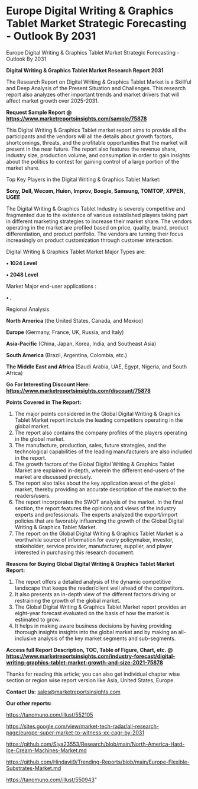 # Europe Digital Writing & Graphics Tablet Market Strategic Forecasting - Outlook By 2031
Europe Digital Writing & Graphics Tablet Market Strategic Forecasting - Outlook By 2031

<strong>Digital Writing & Graphics Tablet Market Research Report 2031</strong>

The Research Report on Digital Writing & Graphics Tablet Market is a Skillful and Deep Analysis of the Present Situation and Challenges. This research report also analyzes other important trends and market drivers that will affect market growth over 2025-2031.

<strong>Request Sample Report @ <a href=https://www.marketreportsinsights.com/sample/75878>https://www.marketreportsinsights.com/sample/75878</a></strong>

This Digital Writing & Graphics Tablet market report aims to provide all the participants and the vendors will all the details about growth factors, shortcomings, threats, and the profitable opportunities that the market will present in the near future. The report also features the revenue share, industry size, production volume, and consumption in order to gain insights about the politics to contest for gaining control of a large portion of the market share.

Top Key Players in the Digital Writing & Graphics Tablet Market:

<strong>Sony, Dell, Wecom, Huion, Improv, Boogie, Samsung, TOMTOP, XPPEN, UGEE</strong>

The Digital Writing & Graphics Tablet Industry is severely competitive and fragmented due to the existence of various established players taking part in different marketing strategies to increase their market share. The vendors operating in the market are profiled based on price, quality, brand, product differentiation, and product portfolio. The vendors are turning their focus increasingly on product customization through customer interaction.

Digital Writing & Graphics Tablet Market Major Types are:

<strong>• 1024 Level

• 2048 Level</strong>

Market Major end-user applications :

<strong>• .</strong>

Regional Analysis

</u><strong><b>North America</b></strong> (the United States, Canada, and Mexico)

<strong><b>Europe </b></strong>(Germany, France, UK, Russia, and Italy)

<strong><b>Asia-Pacific</b></strong> (China, Japan, Korea, India, and Southeast Asia)

<strong><b>South America</b></strong> (Brazil, Argentina, Colombia, etc.)

<strong><b>The Middle East and Africa</b></strong> (Saudi Arabia, UAE, Egypt, Nigeria, and South Africa)

<strong>Go For Interesting Discount Here: <a href=https://www.marketreportsinsights.com/discount/75878>https://www.marketreportsinsights.com/discount/75878</a></strong>

<strong>Points Covered in The Report:</strong>
<ol>
  <li>The major points considered in the Global Digital Writing & Graphics Tablet Market report include the leading competitors operating in the global market.</li>
  <li>The report also contains the company profiles of the players operating in the global market.</li>
  <li>The manufacture, production, sales, future strategies, and the technological capabilities of the leading manufacturers are also included in the report.</li>
  <li>The growth factors of the Global Digital Writing & Graphics Tablet Market are explained in-depth, wherein the different end-users of the market are discussed precisely.</li>
  <li>The report also talks about the key application areas of the global market, thereby providing an accurate description of the market to the readers/users.</li>
  <li>The report incorporates the SWOT analysis of the market. In the final section, the report features the opinions and views of the industry experts and professionals. The experts analyzed the export/import policies that are favorably influencing the growth of the Global Digital Writing & Graphics Tablet Market.</li>
  <li>The report on the Global Digital Writing & Graphics Tablet Market is a worthwhile source of information for every policymaker, investor, stakeholder, service provider, manufacturer, supplier, and player interested in purchasing this research document.</li>
</ol>
<strong>Reasons for Buying Global Digital Writing & Graphics Tablet Market Report:</strong>

<ol>
  <li>The report offers a detailed analysis of the dynamic competitive landscape that keeps the reader/client well ahead of the competitors.</li>
  <li>It also presents an in-depth view of the different factors driving or restraining the growth of the global market.</li>
  <li>The Global Digital Writing & Graphics Tablet Market report provides an eight-year forecast evaluated on the basis of how the market is estimated to grow.</li>
  <li>It helps in making aware business decisions by having providing thorough insights insights into the global market and by making an all-inclusive analysis of the key market segments and sub-segments.</li>
</ol>
<strong>Access full Report Description, TOC, Table of Figure, Chart, etc. @ <a href=https://www.marketreportsinsights.com/industry-forecast/digital-writing-graphics-tablet-market-growth-and-size-2021-75878>https://www.marketreportsinsights.com/industry-forecast/digital-writing-graphics-tablet-market-growth-and-size-2021-75878</a></strong>


Thanks for reading this article; you can also get individual chapter wise section or region wise report version like Asia, United States, Europe.

<strong>Contact Us:</strong>
sales@marketreportsinsights.com

<strong>Our other reports:</strong>

<a href=https://tanomuno.com/illust/552105>https://tanomuno.com/illust/552105</a>

<a href=https://sites.google.com/view/market-tech-radar/all-research-page/europe-super-market-to-witness-xx-cagr-by-2031>https://sites.google.com/view/market-tech-radar/all-research-page/europe-super-market-to-witness-xx-cagr-by-2031</a>

<a href=https://github.com/Siya23553/Research/blob/main/North-America-Hard-Ice-Cream-Machines-Market.md>https://github.com/Siya23553/Research/blob/main/North-America-Hard-Ice-Cream-Machines-Market.md</a>

<a href=https://github.com/Hindavii9/Trending-Reports/blob/main/Europe-Flexible-Substrates-Market.md>https://github.com/Hindavii9/Trending-Reports/blob/main/Europe-Flexible-Substrates-Market.md</a>

<a href=https://tanomuno.com/illust/550943>https://tanomuno.com/illust/550943</a>"
